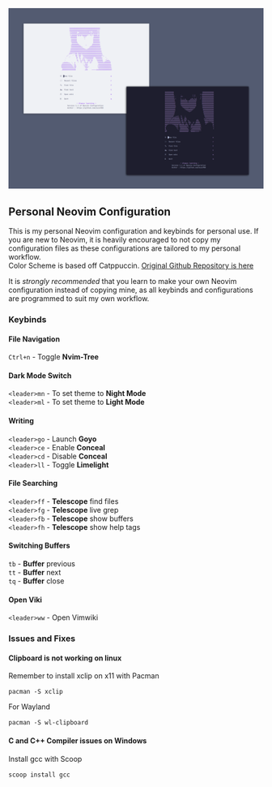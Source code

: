 ![Preview Image 1](images/nvim-banner.webp)
## Personal Neovim Configuration
This is my personal Neovim configuration and keybinds for personal use.
If you are new to Neovim, it is heavily encouraged to not copy my configuration files as these configurations are tailored to my personal workflow.  
Color Scheme is based off Catppuccin. [Original Github Repository is here](https://github.com/catppuccin/nvim)  

It is *strongly recommended* that you learn to make your own Neovim configuration instead of copying mine, as all keybinds and configurations are programmed to suit my own workflow.  

### Keybinds 
#### File Navigation
`Ctrl+n` - Toggle **Nvim-Tree**  
#### Dark Mode Switch
`<leader>mn` - To set theme to **Night Mode**  
`<leader>ml` - To set theme to **Light Mode**  
#### Writing
`<leader>go` - Launch **Goyo**  
`<leader>ce` - Enable **Conceal**  
`<leader>cd` - Disable **Conceal**  
`<leader>ll` - Toggle **Limelight**  
#### File Searching
`<leader>ff` - **Telescope** find files  
`<leader>fg` - **Telescope** live grep  
`<leader>fb` - **Telescope** show buffers  
`<leader>fh` - **Telescope** show help tags  
#### Switching Buffers
`tb` - **Buffer** previous  
`tt` - **Buffer** next  
`tq` - **Buffer** close  
#### Open Viki
`<leader>ww` - Open Vimwiki  

### Issues and Fixes
#### Clipboard is not working on linux
Remember to install xclip on x11 with Pacman  
```shell
pacman -S xclip
```
For Wayland
```shell
pacman -S wl-clipboard 
```

#### C and C++ Compiler issues on Windows
Install gcc with Scoop  
```shell
scoop install gcc
```
